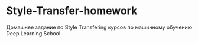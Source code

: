 # Style-Transfer-homework
Домашнее задание по Style Transfering курсов по машинному обучению Deep Learning School 
